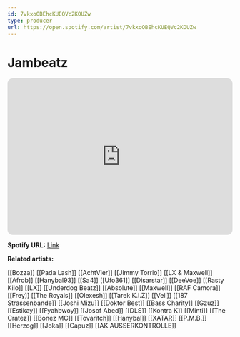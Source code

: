 ```yaml
---
id: 7vkxoOBEhcKUEQVc2KOUZw
type: producer
url: https://open.spotify.com/artist/7vkxoOBEhcKUEQVc2KOUZw
---
```

# Jambeatz

<iframe style="border-radius:12px" src="https://open.spotify.com/embed/artist/7vkxoOBEhcKUEQVc2KOUZw" width="100%" height="352" frameBorder="0" allowfullscreen="" allow="autoplay; clipboard-write; encrypted-media; fullscreen; picture-in-picture" loading="lazy"></iframe>

**Spotify URL:** [Link](https://open.spotify.com/artist/7vkxoOBEhcKUEQVc2KOUZw)

**Related artists:**

[[Bozza]]
[[Pada Lash]]
[[AchtVier]]
[[Jimmy Torrio]]
[[LX & Maxwell]]
[[Afrob]]
[[Hanybal93]]
[[Sa4]]
[[Ufo361]]
[[Disarstar]]
[[DeeVoe]]
[[Rasty Kilo]]
[[LX]]
[[Underdog Beatz]]
[[Absolute]]
[[Maxwell]]
[[RAF Camora]]
[[Frey]]
[[The Royals]]
[[Olexesh]]
[[Tarek K.I.Z]]
[[Veli]]
[[187 Strassenbande]]
[[Joshi Mizu]]
[[Doktor Best]]
[[Bass Charity]]
[[Gzuz]]
[[Estikay]]
[[Fyahbwoy]]
[[Josof Abed]]
[[DLS]]
[[Kontra K]]
[[Minti]]
[[The Cratez]]
[[Bonez MC]]
[[Tovaritch]]
[[Hanybal]]
[[XATAR]]
[[P.M.B.]]
[[Herzog]]
[[Joka]]
[[Capuz]]
[[AK AUSSERKONTROLLE]]

